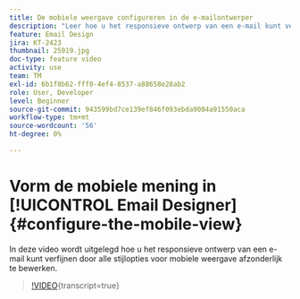 ```yaml
---
title: De mobiele weergave configureren in de e-mailontwerper
description: "Leer hoe u het responsieve ontwerp van een e-mail kunt verfijnen door alle stijlopties voor mobiele weergave afzonderlijk te bewerken."
feature: Email Design
jira: KT-2423
thumbnail: 25919.jpg
doc-type: feature video
activity: use
team: TM
exl-id: 6b1f8b62-fff0-4ef4-8537-a88658e28ab2
role: User, Developer
level: Beginner
source-git-commit: 943599bd7ce139ef846f093ebda9084a91550aca
workflow-type: tm+mt
source-wordcount: '56'
ht-degree: 0%

---
```


# Vorm de mobiele mening in [!UICONTROL Email Designer] {#configure-the-mobile-view}

In deze video wordt uitgelegd hoe u het responsieve ontwerp van een e-mail kunt verfijnen door alle stijlopties voor mobiele weergave afzonderlijk te bewerken.

>[!VIDEO](https://video.tv.adobe.com/v/25919?learn=on){transcript=true}

